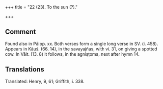 +++
title = "22 (23). To the sun (?)."

+++
## Comment
Found also in Pāipp. xx. Both verses form a single long verse in SV. (i. 458). Appears in Kāuś. (66. 14), in the savayajñas, with vi. 31, on giving a spotted cow. In Vāit. (13. 8) it follows, in the agniṣṭoma, next after hymn 14.


## Translations
Translated: Henry, 9, 61; Griffith, i. 338.
